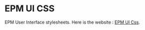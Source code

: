 # EPM UI CSS

EPM User Interface stylesheets.
Here is the website : [EPM UI Css](https://code.bonc.com.cn/epm-ui/css).
